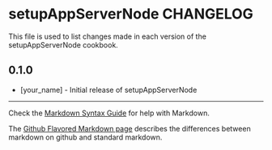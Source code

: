 setupAppServerNode CHANGELOG
============================

This file is used to list changes made in each version of the setupAppServerNode cookbook.

0.1.0
-----
- [your_name] - Initial release of setupAppServerNode

- - -
Check the [Markdown Syntax Guide](http://daringfireball.net/projects/markdown/syntax) for help with Markdown.

The [Github Flavored Markdown page](http://github.github.com/github-flavored-markdown/) describes the differences between markdown on github and standard markdown.
